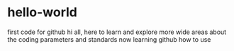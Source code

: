# hello-world
first code for github
hi all,
here to learn and explore more wide areas about the coding parameters and standards
now learning github how to use
